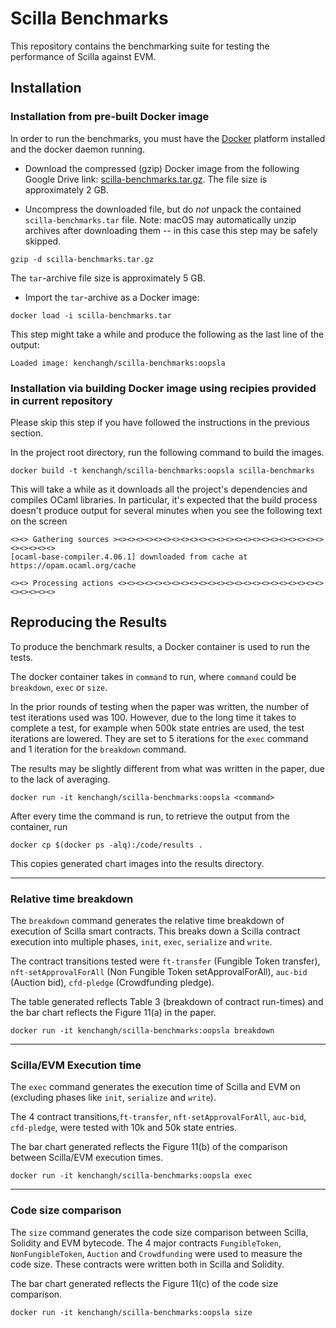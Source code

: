 # Scilla Benchmarks

This repository contains the benchmarking suite for testing the performance of Scilla against EVM.

## Installation

### Installation from pre-built Docker image

In order to run the benchmarks, you must have the [Docker](https://www.docker.com) platform installed and the docker daemon running.

- Download the compressed (gzip) Docker image from the following Google Drive link: [scilla-benchmarks.tar.gz](https://drive.google.com/open?id=1JRYASzDVOaiN8dO6s42fya3rnxDX67Ji).
The file size is approximately 2 GB.

- Uncompress the downloaded file, but do _not_ unpack the contained `scilla-benchmarks.tar` file.
Note: macOS may automatically unzip archives after downloading them -- in this case this step may be safely skipped.
```shell
gzip -d scilla-benchmarks.tar.gz
```
The `tar`-archive file size is approximately 5 GB.

- Import the `tar`-archive as a Docker image:
```shell
docker load -i scilla-benchmarks.tar
```
This step might take a while and produce the following as the last line of the output:
```shell
Loaded image: kenchangh/scilla-benchmarks:oopsla
```

### Installation via building Docker image using recipies provided in current repository

Please skip this step if you have followed the instructions in the previous section.

In the project root directory, run the following command to build the images.

```shell
docker build -t kenchangh/scilla-benchmarks:oopsla scilla-benchmarks
```

This will take a while as it downloads all the project's dependencies and compiles OCaml libraries.
In particular, it's expected that the build process doesn't produce output for several minutes when you see the following text on the screen

```shell
<><> Gathering sources ><><><><><><><><><><><><><><><><><><><><><><><><><><><><>
[ocaml-base-compiler.4.06.1] downloaded from cache at https://opam.ocaml.org/cache

<><> Processing actions <><><><><><><><><><><><><><><><><><><><><><><><><><><><>
```

## Reproducing the Results

To produce the benchmark results, a Docker container is used to run the tests.

The docker container takes in `command` to run, where `command` could be `breakdown`, `exec` or `size`.

In the prior rounds of testing when the paper was written, the number of test iterations used was 100. However, due to the long time it takes to complete a test, for example when 500k state entries are used, the test iterations are lowered. They are set to 5 iterations for the `exec` command and 1 iteration for the `breakdown` command.

The results may be slightly different from what was written in the paper, due to the lack of averaging.

```shell
docker run -it kenchangh/scilla-benchmarks:oopsla <command>
```

After every time the command is run, to retrieve the output from the container, run

```shell
docker cp $(docker ps -alq):/code/results .
```

This copies generated chart images into the results directory.

---

### Relative time breakdown

The `breakdown` command generates the relative time breakdown of execution of Scilla smart contracts. This breaks down a Scilla contract execution into multiple phases, `init`, `exec`, `serialize` and `write`.

The contract transitions tested were `ft-transfer` (Fungible Token transfer), `nft-setApprovalForAll` (Non Fungible Token setApprovalForAll), `auc-bid` (Auction bid), `cfd-pledge` (Crowdfunding pledge).

The table generated reflects Table 3 (breakdown of contract run-times) and the bar chart reflects the Figure 11(a) in the paper.

```shell
docker run -it kenchangh/scilla-benchmarks:oopsla breakdown
```

---

### Scilla/EVM Execution time

The `exec` command generates the execution time of Scilla and EVM on (excluding phases like `init`, `serialize` and `write`).

The 4 contract transitions,`ft-transfer`, `nft-setApprovalForAll`, `auc-bid`, `cfd-pledge`, were tested with 10k and 50k state entries.

The bar chart generated reflects the Figure 11(b) of the comparison between Scilla/EVM execution times.

```shell
docker run -it kenchangh/scilla-benchmarks:oopsla exec
```

---

### Code size comparison

The `size` command generates the code size comparison between Scilla, Solidity and EVM bytecode. The 4 major contracts `FungibleToken`, `NonFungibleToken`, `Auction` and `Crowdfunding` were used to measure the code size. These contracts were written both in Scilla and Solidity.

The bar chart generated reflects the Figure 11(c) of the code size comparison.

```shell
docker run -it kenchangh/scilla-benchmarks:oopsla size
```
